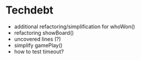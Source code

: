 # Techdebt
- additional refactoring/simplification for whoWon()
- refactoring showBoard()
- uncovered lines (?)
- simplify gamePlay()
- how to test timeout?